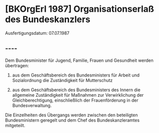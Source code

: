 # [BKOrgErl 1987] Organisationserlaß des Bundeskanzlers

Ausfertigungsdatum: 07.07.1987

 

## ----

Dem Bundesminister für Jugend, Familie, Frauen und Gesundheit werden übertragen:

1. aus dem Geschäftsbereich des Bundesministers für Arbeit und Sozialordnung die Zuständigkeit für Mutterschutz

2. aus dem Geschäftsbereich des Bundesministers des Innern die allgemeine Zuständigkeit für Maßnahmen zur Verwirklichung der Gleichberechtigung, einschließlich der Frauenförderung in der Bundesverwaltung.

Die Einzelheiten des Übergangs werden zwischen den beteiligten Bundesministern geregelt und dem Chef des Bundeskanzleramtes mitgeteilt.
